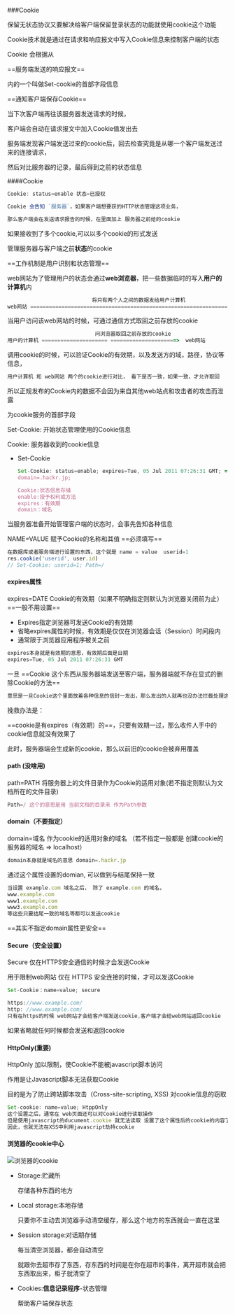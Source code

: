 ###Cookie

保留无状态协议又要解决给客户端保留登录状态的功能就使用cookie这个功能

Cookie技术就是通过在请求和响应报文中写入Cookie信息来控制客户端的状态

Cookie 会根据从

==服务端发送的响应报文==

内的一个叫做Set-cookie的首部字段信息

==通知客户端保存Cookie==

当下次客户端再往该服务器发送请求的时候，

客户端会自动在请求报文中加入Cookie值发出去

服务端发现客户端发送过来的cookie后，回去检查究竟是从哪一个客户端发送过来的连接请求，

然后对比服务器的记录，最后得到之前的状态信息

####Cookie

```js
Cookie: status=enable 状态=已授权

Cookie 会告知 `服务器`，如果客户端想要获的HTTP状态管理这项业务，

那么客户端会在发送请求报告的时候，在里面加上 服务器之前给的cookie
```



如果接收到了多个cookie,可以以多个cookie的形式发送

管理服务器与客户端之前**状态**的cookie

==工作机制是用户识别和状态管理==

web网站为了管理用户的状态会通过**web浏览器**，把一些数据临时的写入**用户的计算机**内

```js
						   将只有两个人之间的数据发给用户计算机
web网站 =================================================================>  用户的计算机
```



当用户访问该web网站的时候，可通过通信方式取回之前存放的cookie

```js
					    	问浏览器取回之前存放的cookie
用户的计算机 ===================== =====================>  web网站
```

调用cookie的时候，可以验证Cookie的有效期，以及发送方的域，路径，协议等信息，

```js
用户计算机 和 web网站 两个的cookie进行对比， 看下是否一致，如果一致，才允许取回
```

所以正规发布的Cookie内的数据不会因为来自其他web站点和攻击者的攻击而泄露



为cookie服务的首部字段

Set-Cookie: 开始状态管理使用的Cookie信息

Cookie: 服务器收到的cookie信息

- Set-Cookie 

  ```js
  Set-Cookie: status=enable; expires=Tue, 05 Jul 2011 07:26:31 GMT; => path=/; 
  domain=.hackr.jp;
  
  Cookie:状态信息存储
  enable:授予权利或方法
  expires：有效期
  domain：域名
  
  
  ```

  

当服务器准备开始管理客户端的状态时，会事先告知各种信息

NAME=VALUE 赋予Cookie的名称和其值 ==必须填写==

```js
在数据库或者服务端进行设置的东西，这个就是 name = value  userid=1
res.cookie('userid', user.id)
// Set-Cookie: userid=1; Path=/
```

#### expires属性



expires=DATE Cookie的有效期（如果不明确指定则默认为浏览器关闭前为止）==一般不用设置==

- Expires指定浏览器可发送Cookie的有效期
- 省略expires属性的时候，有效期是仅仅在浏览器会话（Session）时间段内
- 通常限于浏览器应用程序被关之前

```js
expires本身就是有效期的意思，有效期后面是日期
expires=Tue, 05 Jul 2011 07:26:31 GMT
```

一旦   ==Cookie 这个东西从服务器端发送至客户端，服务器端就不存在显式的删除Cookie的方法==

```js
意思是一旦Cookie这个里面放着各种信息的信封一发出，那么发出的人就再也没办法拦截处理这个信封了
```

挽救办法是：

==cookie是有expires（有效期）的==，只要有效期一过，那么收件人手中的cookie信息就没有效果了

此时，服务器端会生成新的cookie，那么以前旧的cookie会被弃用覆盖



#### path (没啥用)

path=PATH  将服务器上的文件目录作为Cookie的适用对象(若不指定则默认为文档所在的文件目录) 

```js
Path=/ 这个的意思是用 当前文档的目录来 作为Path参数
```





#### domain（不要指定）

domain=域名 作为cookie的适用对象的域名 （若不指定一般都是 创建cookie的服务器的域名 => localhost）

```js
domain本身就是域名的意思 domain=.hackr.jp
```

通过这个属性设置的domian, 可以做到与结尾保持一致

```js
当设置 example.com 域名之后， 除了 example.com 的域名，
www.example.com
www1.example.com
www3.example.com
等这些只要结尾一致的域名等都可以发送cookie
```

==其实不指定domain属性更安全==



#### Secure（安全设置）

Secure  仅在HTTPS安全通信的时候才会发送Cookie

用于限制web网站 仅在 HTTPS 安全连接的时候，才可以发送Cookie

```js
Set-Cookie：name=value; secure

https://www.example.com/
http: //www.example.com/  
只有在https的时候 web网站才会给客户端发送cookie,客户端才会给web网站返回cookie
```

如果省略就任何时候都会发送和返回cookie



#### HttpOnly(重要)

HttpOnly 加以限制，使Cookie不能被javascript脚本访问

作用是让Javascript脚本无法获取Cookie

目的是为了防止跨站脚本攻击（Cross-site-scripting, XSS) 对cookie信息的窃取

```js
Set-cookie: name=value; HtppOnly
这个设置之后，通常在 web页面还可以对Cookie进行读取操作
但是使用javascript的ducument.cookie 就无法读取 设置了这个属性后的cookie的内容了
因此，也就无法在XSS中利用javascript劫持cookie
```



#### 浏览器的cookie中心

![浏览器的cookie](/Users/fuzhiqun/Desktop/扫码点餐/扫码点餐文档/浏览器的cookie.png)

- Storage:贮藏所

  存储各种东西的地方

- Local storage:本地存储  

  只要你不主动去浏览器手动清空缓存，那么这个地方的东西就会一直在这里

- Session storage:对话期存储

  每当清空浏览器，都会自动清空

  就跟你去超市存了东西，存东西的时间是在你在超市的事件，离开超市就会把东西取出来，柜子就清空了

- Cookies:**信息记录程序**-状态管理

  帮助客户端保存状态
